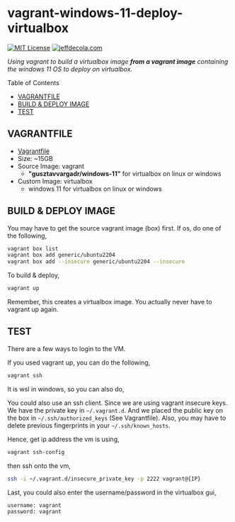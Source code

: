 # vagrant-windows-11-deploy-virtualbox

[![MIT License](http://img.shields.io/:license-mit-blue.svg)](http://jeffdecola.mit-license.org)
[![jeffdecola.com](https://img.shields.io/badge/website-jeffdecola.com-blue)](https://jeffdecola.com)

_Using vagrant to build a virtualbox image
**from a vagrant image**
containing the windows 11 OS
to deploy on virtualbox._

Table of Contents

* [VAGRANTFILE](https://github.com/JeffDeCola/my-vagrant-boxes/tree/master/virtualbox/vagrant-windows-11-deploy-virtualbox#vagrantfile)
* [BUILD & DEPLOY IMAGE](https://github.com/JeffDeCola/my-vagrant-boxes/tree/master/virtualbox/vagrant-windows-11-deploy-virtualbox#build--deploy-image)
* [TEST](https://github.com/JeffDeCola/my-vagrant-boxes/tree/master/virtualbox/vagrant-windows-11-deploy-virtualbox#test)

## VAGRANTFILE

* [Vagrantfile](https://github.com/JeffDeCola/my-vagrant-boxes/blob/master/virtualbox/vagrant-windows-11-deploy-virtualbox/Vagrantfile)
* Size: ~15GB
* Source Image: vagrant
  * **"gusztavvargadr/windows-11"** for virtualbox on linux or windows
* Custom Image:  virtualbox
  * windows 11 for virtualbox on linux or windows

## BUILD & DEPLOY IMAGE

You may have to get the source vagrant image (box) first. If os, do one of the following,

```bash
vagrant box list
vagrant box add generic/ubuntu2204
vagrant box add --insecure generic/ubuntu2204 --insecure
```

To build & deploy,

```bash
vagrant up
```

Remember, this creates a virtualbox image.  You actually never have to
vagrant up again.

## TEST

There are a few ways to login to the VM.

If you used vagrant up, you can do the following,

```bash
vagrant ssh
```

It is wsl in windows, so you can also do,

You could also use an ssh client. Since we are using
vagrant insecure keys. We have the private key in `~/.vagrant.d`.
And we placed the public key on the box in `~/.ssh/authorized_keys`
(See Vagrantfile). Also, you may have to delete previous fingerprints
in your `~/.ssh/known_hosts`.

Hence, get ip address the vm is using,

```bash
vagrant ssh-config
```

then ssh onto the vm,

```bash
ssh -i ~/.vagrant.d/insecure_private_key -p 2222 vagrant@{IP}
```

Last, you could also enter the username/password in the virtualbox gui,

```text
username: vagrant
password: vagrant
```
